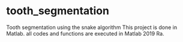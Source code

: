 # tooth_segmentation
Tooth segmentation using the snake algorithm
This project is done in Matlab. all codes and functions are executed in Matlab 2019 Ra.
